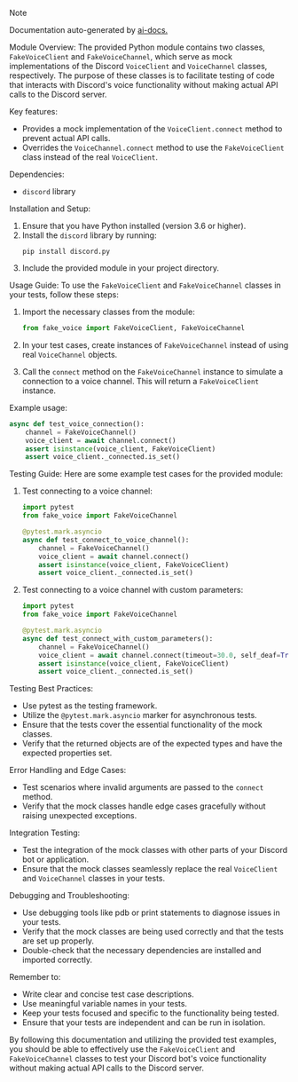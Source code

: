 
> [!NOTE]
> Documentation auto-generated by [ai-docs.](https://github.com/connor-john/ai-docs)

Module Overview:
The provided Python module contains two classes, `FakeVoiceClient` and `FakeVoiceChannel`, which serve as mock implementations of the Discord `VoiceClient` and `VoiceChannel` classes, respectively. The purpose of these classes is to facilitate testing of code that interacts with Discord's voice functionality without making actual API calls to the Discord server.

Key features:
- Provides a mock implementation of the `VoiceClient.connect` method to prevent actual API calls.
- Overrides the `VoiceChannel.connect` method to use the `FakeVoiceClient` class instead of the real `VoiceClient`.

Dependencies:
- `discord` library

Installation and Setup:
1. Ensure that you have Python installed (version 3.6 or higher).
2. Install the `discord` library by running:
   ```
   pip install discord.py
   ```
3. Include the provided module in your project directory.

Usage Guide:
To use the `FakeVoiceClient` and `FakeVoiceChannel` classes in your tests, follow these steps:

1. Import the necessary classes from the module:
   ```python
   from fake_voice import FakeVoiceClient, FakeVoiceChannel
   ```

2. In your test cases, create instances of `FakeVoiceChannel` instead of using real `VoiceChannel` objects.

3. Call the `connect` method on the `FakeVoiceChannel` instance to simulate a connection to a voice channel. This will return a `FakeVoiceClient` instance.

Example usage:
```python
async def test_voice_connection():
    channel = FakeVoiceChannel()
    voice_client = await channel.connect()
    assert isinstance(voice_client, FakeVoiceClient)
    assert voice_client._connected.is_set()
```

Testing Guide:
Here are some example test cases for the provided module:

1. Test connecting to a voice channel:
   ```python
   import pytest
   from fake_voice import FakeVoiceChannel

   @pytest.mark.asyncio
   async def test_connect_to_voice_channel():
       channel = FakeVoiceChannel()
       voice_client = await channel.connect()
       assert isinstance(voice_client, FakeVoiceClient)
       assert voice_client._connected.is_set()
   ```

2. Test connecting to a voice channel with custom parameters:
   ```python
   import pytest
   from fake_voice import FakeVoiceChannel

   @pytest.mark.asyncio
   async def test_connect_with_custom_parameters():
       channel = FakeVoiceChannel()
       voice_client = await channel.connect(timeout=30.0, self_deaf=True)
       assert isinstance(voice_client, FakeVoiceClient)
       assert voice_client._connected.is_set()
   ```

Testing Best Practices:
- Use pytest as the testing framework.
- Utilize the `@pytest.mark.asyncio` marker for asynchronous tests.
- Ensure that the tests cover the essential functionality of the mock classes.
- Verify that the returned objects are of the expected types and have the expected properties set.

Error Handling and Edge Cases:
- Test scenarios where invalid arguments are passed to the `connect` method.
- Verify that the mock classes handle edge cases gracefully without raising unexpected exceptions.

Integration Testing:
- Test the integration of the mock classes with other parts of your Discord bot or application.
- Ensure that the mock classes seamlessly replace the real `VoiceClient` and `VoiceChannel` classes in your tests.

Debugging and Troubleshooting:
- Use debugging tools like pdb or print statements to diagnose issues in your tests.
- Verify that the mock classes are being used correctly and that the tests are set up properly.
- Double-check that the necessary dependencies are installed and imported correctly.

Remember to:
- Write clear and concise test case descriptions.
- Use meaningful variable names in your tests.
- Keep your tests focused and specific to the functionality being tested.
- Ensure that your tests are independent and can be run in isolation.

By following this documentation and utilizing the provided test examples, you should be able to effectively use the `FakeVoiceClient` and `FakeVoiceChannel` classes to test your Discord bot's voice functionality without making actual API calls to the Discord server.
